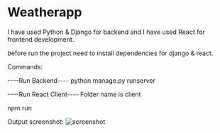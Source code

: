 # Weatherapp



I have used Python & Django for backend and I have used React for frontend development.

before run the project need to install dependencies for django & react.

Commands: 

----Run Backend----
python manage.py runserver

----Run React Client----
Folder name is client

npm run


Output screenshot:
![screenshot](https://user-images.githubusercontent.com/11043315/146629839-d1f30d56-b8cc-43af-95ec-27eff5292de8.PNG)

